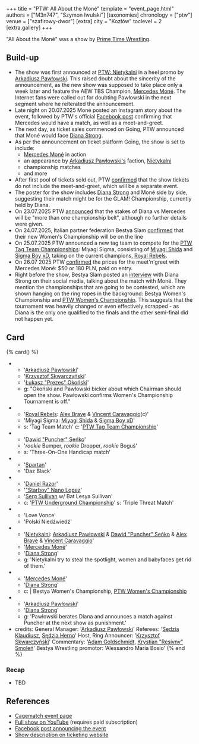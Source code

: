 +++
title = "PTW: All About the Moné"
template = "event_page.html"
authors = ["M3n747", "Szymon Iwulski"]
[taxonomies]
chronology = ["ptw"]
venue = ["szafirowy-dwor"]
[extra]
city = "Kozłów"
toclevel = 2
[extra.gallery]
+++

"All About the Moné" was a show by [Prime Time Wrestling](@/o/ptw.md).

## Build-up

* The show was first announced at [PTW: Nietykalni](@/e/ptw/2025-07-19-ptw-nietykalni.md) in a heel promo by [Arkadiusz Pawłowski](@/w/pan-pawlowski.md). This raised doubt about the sincerity of the announcement, as the new show was supposed to take place only a week later and feature the AEW TBS Champion, [Mercedes Moné](@/w/mercedes-mone.md). The Internet fans were called out for doubting Pawłowski in the next segment where he reiterated the announcement.
* Late night on 20.07.2025 Moné posted an Instagram story about the event, followed by PTW's official [Facebook post][mercedes-przyjedzie] confirming that Mercedes would have a match, as well as a meet-and-greet.
* The next day, as ticket sales commenced on Going, PTW announced that Moné would face [Diana Strong](@/w/diana-strong.md).
* As per the announcement on ticket platform Going, the show is set to include:
  * [Mercedes Moné](@/w/mercedes-mone.md) in action
  * an appearance by [Arkadiusz Pawłowski's](@/w/pan-pawlowski.md) faction, [Nietykalni](@/tt/nietykalni.md)
  * championship matches
  * and more
* After first pool of tickets sold out, PTW [confirmed](https://www.facebook.com/photo?fbid=787985673554077&set=a.136592408693410) that the show tickets do not include the meet-and-greet, which will be a separate event.
* The poster for the show includes [Diana Strong](@/w/diana-strong.md) and Moné side by side, suggesting their match might be for the GLAM! Championship, currently held by Diana.
* On 23.07.2025 PTW [announced][wiela-pasow-bydzie] that the stakes of Diana vs Mercedes will be "more than one championship belt", although no further details were given.
* On 24.07.2025, Italian partner federation Bestya Slam [confirmed][pas-wloski] that their new Women's Championship will be on the line
* On 25.07.2025 PTW announced a new tag team to compete for the [PTW Tag Team Championships](@/c/ptw-tag-team-championship.md): Miyagi Sigma, consisting of [Miyagi Shida](@/w/miyagi-shida.md) and [Sigma Boy xD](@/w/sigma-boy.md), taking on the current champions, [Royal Rebels](@/tt/royal-rebels.md).
* On 26.07 2025 PTW [confirmed][meet-n-greet] the prices for the meet'n'greet with Mercedes Moné: $50 or 180&nbsp;PLN, paid on entry.
* Right before the show, Bestya Slam posted an [interview][pasy-ziemi-wloskiej-i-wolski] with Diana Strong on their social media, talking about the match with Moné. They mention the championships that are going to be contested, which are shown hanging on the ring ropes in the background: Bestya Women's Championship and [PTW Women's Championship](@/c/ptw-womens-championship.md). This suggests that the tournament was heavily changed or even effectively scrapped - as Diana is the only one qualified to the finals and the other semi-final did not happen yet.

## Card

{% card() %}
- - '[Arkadiusz Pawłowski](@/w/pan-pawlowski.md)'
  - '[Krzysztof Skwarczyński](@/w/krzysztof-skwarczynski.md)'
  - '[Łukasz "Prezes" Okoński](@/w/lukasz-okonski.md)'
  - g: "Okoński and Pawłowski bicker about which Chairman should open the show. Pawłowski confirms Women's Championship Tournament is off."
- - '[Royal Rebels](@/tt/royal-rebels.md): [Alex Brave](@/w/alex-brave.md) & [Vincent Caravaggio](@/w/vincent-caravaggio.md)(c)'
  - 'Miyagi Sigma: [Miyagi Shida](@/w/miyagi-shida.md) & [Sigma Boy xD](@/w/sigma-boy.md)'
  - s: 'Tag Team Match'
    c: '[PTW Tag Team Championship](@/c/ptw-tag-team-championship.md)'
- - '[Dawid "Puncher" Seńko](@/w/puncher.md)'
  - '_rookie_ Bumper, _rookie_ Dropper, _rookie_ Boguś'
  - s: 'Three-On-One Handicap match'
- - '[Spartan](@/w/spartan.md)'
  - 'Daz Black'
- - '[Daniel Razor](@/w/daniel-razor.md)'
  - '["Starboy" Nano Lopez](@/w/nano-lopez.md)'
  - '[Serg Sullivan](@/w/serg-sullivan.md) w/ Bat Lesya Sullivan'
  - c: '[PTW Underground Championship](@/c/ptw-underground-championship.md)'
    s: 'Triple Threat Match'
- - 'Love Vonce'
  - 'Polski Niedźwiedź'
- - '[Nietykalni](@/tt/nietykalni.md): [Arkadiusz Pawłowski](@/w/pan-pawlowski.md) & [Dawid "Puncher" Seńko](@/w/puncher.md) & [Alex Brave](@/w/alex-brave.md) & [Vincent Caravaggio](@/w/vincent-caravaggio.md)'
  - '[Mercedes Moné](@/w/mercedes-mone.md)'
  - '[Diana Strong](@/w/diana-strong.md)'
  - g: 'Nietykalni try to steal the spotlight, women and babyfaces get rid of them.'
- - '[Mercedes Moné](@/w/mercedes-mone.md)' 
  - '[Diana Strong](@/w/diana-strong.md)'
  - c: |
       Bestya Women's Championship,
       [PTW Women's Championship](@/c/ptw-womens-championship.md)
- - '[Arkadiusz Pawłowski](@/w/pan-pawlowski.md)'
  - '[Diana Strong](@/w/diana-strong.md)'
  - g: 'Pawłowski berates Diana and announces a match against Puncher at the next show as punishment.'
- credits:
    General Manager: '[Arkadiusz Pawłowski](@/w/pan-pawlowski.md)'
    Referees: '[Sędzia Klaudiusz](@/w/sedzia-klaudiusz.md), [Sędzia Herno](@/w/sedzia-herno.md)'
    Host, Ring Announcer: '[Krzysztof Skwarczyński](@/w/krzysztof-skwarczynski.md)'
    Commentary: '[Adam Goldschmidt](@/w/adam-goldschmidt.md), [Krystian "Resivny" Smoleń](@/w/resivny.md)'
    Bestya Wrestling promotor: 'Alessandro Maria Bosio'
{% end %}

### Recap

* TBD

## References

* [Cagematch event page](https://www.cagematch.net/?id=1&nr=430504)
* [Full show on YouTube](https://www.youtube.com/watch?v=Qbq5Tgk3QZA&ab_channel=PTW-PrimeTimeWrestling) (requires paid subscription)
* [Facebook post announcing the event](https://www.facebook.com/PrimeTimeWrestlingPL/posts/pfbid02w5MCtCqiTGbjCEJj71AsdMdrXt39R5LeWX7kdXKSTJs5MPuWdMkutZgn7pp4Lurbl)
* [Show description on ticketing website](https://goingapp.pl/wydarzenie/mercedes-mone-w-polsce-gala-pro-wrestlingu-all-about-the-mone/kozlow-lipiec-2025?queryID=d9957271cd738fc4cddea7babc9cacbc)

[mercedes-przyjedzie]: https://www.facebook.com/PrimeTimeWrestlingPL/posts/pfbid035nmpW9kgwtyj6hvmq4JPZwm7CQSYEbARkuQbnDNtuyprhHmhLXBjWgFLnQNg2or4l
[wiela-pasow-bydzie]: https://www.facebook.com/PrimeTimeWrestlingPL/posts/pfbid02N75gHCMJDbg3qBv4s4xUnjC121aWfjS1nUui7ejTH3PQGk2g9Zs68yuXrDtPGsV1l
[meet-n-greet]: https://www.facebook.com/photo?fbid=791768616509116&set=a.136592412026743
[pas-wloski]: https://www.instagram.com/p/DMddLGltn2a/
[pasy-ziemi-wloskiej-i-wolski]: https://www.instagram.com/p/DMm1vhntZQn/
